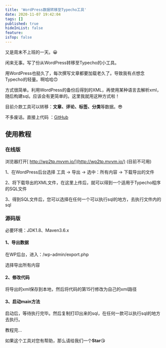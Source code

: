 ```yaml
---
title: 'WordPress数据转移至Typecho工具'
date: 2020-11-07 19:42:04
tags: []
published: true
hideInList: false
feature: 
isTop: false
---
```

又是周末不上班的一天。😀

闲来无事。写了份从WordPress转移至Typecho的小工具。

用WordPress也挺久了，每次撰写文章都要加载老久了。导致我有点想念Typecho的轻量。啊哈哈🙃

方式很简单。利用WordPress的备份后得到的XML，再使用某种语言去解析xml，随后构建sql。应该会有更简单的。这里我就用这种方式啦！

目前介款工具可以转移：**文章、评论、标签、分类**等数据。😎

不多废话。直接上代码 ：[GitHub](https://github.com/haohanya/WordPressToTypecho)

## 使用教程

### 在线版

浏览器打开[ http://wp2tp.mvvm.io/](http://wp2tp.mvvm.io/) (目前不可用)

1、在WordPress后台选择 工具 -> 导出 -> 选中：所有内容 -> 下载导出的文件

2、将下载导出的XML文件，在这里上传后，就可以得到一个适用于Typecho程序的SQL文件

3、得到SQL文件后，您可以选择在任何一个可以执行sql的地方，去执行文件内的sql

### 源码版

必要环境：JDK1.8、Maven3.6.x

#### 1、导出数据

在WP后台，进入：/wp-admin/export.php

选择导出所有内容

#### 2、修改代码

将导出的xml保存到本地，然后将代码的第15行修改为自己的xml路径

#### 3、启动main方法

启动后，等待执行完毕。然后复制打印出来的sql，在任何一款可以执行sql的地方去执行。

教程完...

如果这个工具对您有帮助，那么请给我们一个**Star**😘